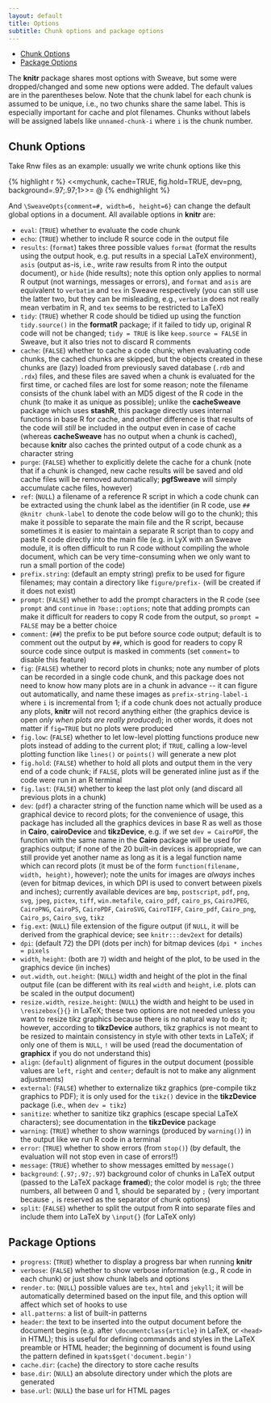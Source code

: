 ```yaml
---
layout: default
title: Options
subtitle: Chunk options and package options
---
```


- [Chunk Options](#chunk_options)
- [Package Options](#package_options)

The **knitr** package shares most options with Sweave, but some were dropped/changed and some new options were added. The default values are in the parentheses below. Note that the chunk label for each chunk is assumed to be unique, i.e., no two chunks share the same label. This is especially important for cache and plot filenames. Chunks without labels will be assigned labels like `unnamed-chunk-i` where `i` is the chunk number.

## Chunk Options <a id="chunk_options"></a>

Take Rnw files as an example: usually we write chunk options like this

{% highlight r %}
<<mychunk, cache=TRUE, fig.hold=TRUE, dev=png, background=.97;.97;1>>=
@
{% endhighlight %}

And `\SweaveOpts{comment=#, width=6, height=6}` can change the default global options in a document. All available options in **knitr** are:

- `eval`: (`TRUE`) whether to evaluate the code chunk
- `echo`: (`TRUE`) whether to include R source code in the output file
- `results`: (`format`) takes three possible values `format` (format the results using the output hook, e.g. put results in a special LaTeX environment), `asis` (output as-is, i.e., write raw results from R into the output document), or `hide` (hide results); note this option only applies to normal R output (not warnings, messages or errors), and `format` and `asis` are equivalent to `verbatim` and `tex` in Sweave respectively (you can still use the latter two, but they can be misleading, e.g., `verbatim` does not really mean verbatim in R, and `tex` seems to be restricted to LaTeX)
- `tidy`: (`TRUE`) whether R code should be tidied up using the function `tidy.source()` in the **formatR** package; if it failed to tidy up, original R code will not be changed; `tidy = TRUE` is like `keep.source = FALSE` in Sweave, but it also tries not to discard R comments
- `cache`: (`FALSE`) whether to cache a code chunk; when evaluating code chunks, the cached chunks are skipped, but the objects created in these chunks are (lazy) loaded from previously saved database (`.rdb` and `.rdx`) files, and these files are saved when a chunk is evaluated for the first time, or cached files are lost for some reason; note the filename consists of the chunk label with an MD5 digest of the R code in the chunk (to make it as unique as possible); unlike the **cacheSweave** package which uses **stashR**, this package directly uses internal functions in base R for cache, and another difference is that results of the code will *still* be included in the output even in case of cache (whereas **cacheSweave** has no output when a chunk is cached), because **knitr** also caches the printed output of a code chunk as a character string
- `purge`: (`FALSE`) whether to explicitly delete the cache for a chunk (note that if a chunk is changed, new cache results will be saved and old cache files will be removed automatically; **pgfSweave** will simply accumulate cache files, however)
- `ref`: (`NULL`) a filename of a reference R script in which a code chunk can be extracted using the chunk label as the identifier (in R code, use `## @knitr chunk-label` to denote the code below will go to the chunk); this make it possible to separate the main file and the R script, because sometimes it is easier to maintain a separate R script than to copy and paste R code directly into the main file (e.g. in LyX with an Sweave module, it is often difficult to run R code without compiling the whole document, which can be very time-consuming when we only want to run a small portion of the code)
- `prefix.string`: (default an empty string) prefix to be used for figure filenames; may contain a directory like `figure/prefix-` (will be created if it does not exist)
- `prompt`: (`FALSE`) whether to add the prompt characters in the R code (see `prompt` and `continue` in `?base::options`; note that adding prompts can make it difficult for readers to copy R code from the output, so `prompt = FALSE` may be a better choice
- `comment`: (`##`) the prefix to be put before source code output; default is to comment out the output by `##`, which is good for readers to copy R source code since output is masked in comments (set `comment=` to disable this feature)
- `fig`: (`FALSE`) whether to record plots in chunks; note any number of plots can be recorded in a single code chunk, and this package does not need to know how many plots are in a chunk in advance -- it can figure out automatically, and name these images as `prefix-string-label-i` where `i` is incremental from 1; if a code chunk does not actually produce any plots, **knitr** will not record anything either (the graphics device is open *only when plots are really produced*); in other words, it does not matter if `fig=TRUE` but no plots were produced
- `fig.low`: (`FALSE`) whether to let low-level plotting functions produce new plots instead of adding to the current plot; if `TRUE`, calling a low-level plotting function like `lines()` or `points()` will generate a new plot
- `fig.hold`: (`FALSE`) whether to hold all plots and output them in the very end of a code chunk; if `FALSE`, plots will be generated inline just as if the code were run in an R terminal
- `fig.last`: (`FALSE`) whether to keep the last plot only (and discard all previous plots in a chunk)
- `dev`: (`pdf`) a character string of the function name which will be used as a graphical device to record plots; for the convenience of usage, this package has included all the graphics devices in base R as well as those in **Cairo**, **cairoDevice** and **tikzDevice**, e.g. if we set `dev = CairoPDF`, the function with the same name in the **Cairo** package will be used for graphics output; if none of the 20 built-in devices is appropriate, we can still provide yet another name as long as it is a legal function name which can record plots (it must be of the form `function(filename, width, height)`, however); note the units for images are *always* inches (even for bitmap devices, in which DPI is used to convert between pixels and inches); currently available devices are `bmp`, `postscript`, `pdf`, `png`, `svg`, `jpeg`, `pictex`, `tiff`, `win.metafile`, `cairo_pdf`, `cairo_ps`, `CairoJPEG`, `CairoPNG`, `CairoPS`, `CairoPDF`, `CairoSVG`, `CairoTIFF`, `Cairo_pdf`, `Cairo_png`, `Cairo_ps`, `Cairo_svg`, `tikz`
- `fig.ext`: (`NULL`) file extension of the figure output (if `NULL`, it will be derived from the graphical device; see `knitr:::dev2ext` for details)
- `dpi`: (default 72) the DPI (dots per inch) for bitmap devices (`dpi * inches = pixels`
- `width`, `height`: (both are `7`) width and height of the plot, to be used in the graphics device (in inches)
- `out.width`, `out.height`: (`NULL`) width and height of the plot in the final output file (can be different with its real `width` and `height`, i.e. plots can be scaled in the output document)
- `resize.width`, `resize.height`: (`NULL`) the width and height to be used in `\resizebox{}{}` in LaTeX; these two options are not needed unless you want to resize tikz graphics because there is no natural way to do it; however, according to **tikzDevice** authors, tikz graphics is not meant to be resized to maintain consistency in style with other texts in LaTeX; if only one of them is `NULL`, `!` will be used (read the documentation of **graphicx** if you do not understand this)
- `align`: (`default`) alignment of figures in the output document (possible values are `left`, `right` and `center`; default is not to make any alignment adjustments)
- `external`: (`FALSE`) whether to externalize tikz graphics (pre-compile tikz graphics to PDF); it is only used for the `tikz()` device in the **tikzDevice** package (i.e., when `dev = tikz`)
- `sanitize`: whether to sanitize tikz graphics (escape special LaTeX characters); see documentation in the **tikzDevice** package
- `warning`: (`TRUE`) whether to show warnings (produced by `warning()`) in the output like we run R code in a terminal
- `error`: (`TRUE`) whether to show errors (from `stop()`) (by default, the evaluation will not stop even in case of errors!!)
- `message`: (`TRUE`) whether to show messages emitted by `message()`
- `background`: (`.97;.97;.97`) background color of chunks in LaTeX output (passed to the LaTeX package **framed**); the color model is `rgb`; the three numbers, all between 0 and 1, should be separated by `;` (very important because `,` is reserved as the separator of chunk options)
- `split`: (`FALSE`) whether to split the output from R into separate files and include them into LaTeX by `\input{}` (for LaTeX only)

## Package Options <a id="package_options"></a>

- `progress`: (`TRUE`) whether to display a progress bar when running **knitr**
- `verbose`: (`FALSE`) whether to show verbose information (e.g., R code in each chunk) or just show chunk labels and options
- `render.to`: (`NULL`) possible values are `tex`, `html` and `jekyll`; it will be automatically determined based on the input file, and this option will affect which set of hooks to use
- `all.patterns`: a list of built-in patterns
- `header`: the text to be inserted into the output document before the document begins (e.g. after `\documentclass{article}` in LaTeX, or `<head>` in HTML); this is useful for defining commands and styles in the LaTeX preamble or HTML header; the beginning of document is found using the pattern defined in `kpats$get('document.begin')`
- `cache.dir`: (`cache`) the directory to store cache results
- `base.dir`: (`NULL`) an absolute directory under which the plots are generated
- `base.url`: (`NULL`) the base url for HTML pages
